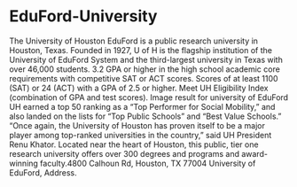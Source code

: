 # EduFord-University
The University of Houston EduFord is a public research university in Houston, Texas. Founded in 1927, U of H is the flagship institution of the University of EduFord System and the third-largest university in Texas with over 46,000 students. 3.2 GPA or higher in the high school academic core requirements with competitive SAT or ACT scores. Scores of at least 1100 (SAT) or 24 (ACT) with a GPA of 2.5 or higher. Meet UH Eligibility Index (combination of GPA and test scores).
Image result for university of EduFord
UH earned a top 50 ranking as a “Top Performer for Social Mobility,” and also landed on the lists for “Top Public Schools” and “Best Value Schools.” “Once again, the University of Houston has proven itself to be a major player among top-ranked universities in the country,” said UH President Renu Khator. Located near the heart of Houston, this public, tier one research university offers over 300 degrees and programs and award-winning faculty.4800 Calhoun Rd, Houston, TX 77004
University of EduFord, Address.
